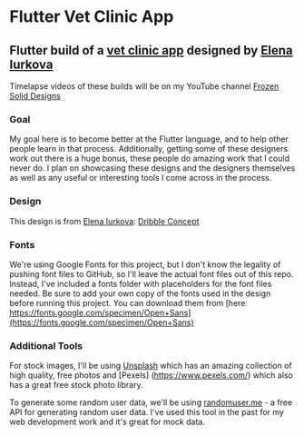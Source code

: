 # Flutter Vet Clinic App
Flutter build of a [vet clinic app](https://dribbble.com/shots/22277323-Vet-clinic-mobile-app) designed by [Elena Iurkova](https://dribbble.com/IE_)
---
Timelapse videos of these builds will be on my YouTube channel [Frozen Solid Designs](https://www.youtube.com/@frozensoliddesigns)

### Goal
My goal here is to become better at the Flutter language, and to help other people learn in that process. Additionally, getting some of these designers work out there is a huge bonus, these people do amazing work that I could never do. I plan on showcasing these designs and the designers themselves as well as any useful or interesting tools I come across in the process.

### Design
This design is from [Elena Iurkova](https://dribbble.com/IE_): [Dribble Concept](https://dribbble.com/shots/22277323-Vet-clinic-mobile-app)

### Fonts
We're using Google Fonts for this project, but I don't know the legality of pushing font files to GitHub, so I'll leave the actual font files out of this repo. Instead, I've included a fonts folder with placeholders for the font files needed. Be sure to add your own copy of the fonts used in the design before running this project. You can download them from [here: https://fonts.google.com/specimen/Open+Sans](https://fonts.google.com/specimen/Open+Sans)

### Additional Tools
For stock images, I'll be using [Unsplash](https://unsplash.com/) which has an amazing collection of high quality, free photos and [Pexels] (https://www.pexels.com/) which also has a great free stock photo library.

To generate some random user data, we'll be using [randomuser.me](https://randomuser.me/) - a free API for generating random user data. I've used this tool in the past for my web development work and it's great for mock data.